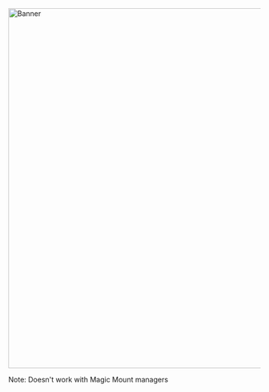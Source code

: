 <img width="1280" height="720" alt="Banner" src="https://github.com/user-attachments/assets/e88c1cab-6b55-40db-95ef-366fd9306471" />

Note: Doesn't work with Magic Mount managers
